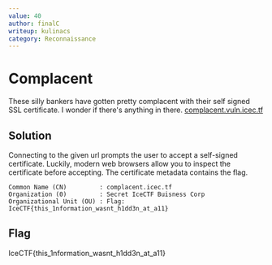 ```yaml
---
value: 40
author: finalC
writeup: kulinacs
category: Reconnaissance
---
```


# Complacent

These silly bankers have gotten pretty complacent with their self signed SSL certificate. I wonder if there's anything in there. [complacent.vuln.icec.tf](https://complacent.vuln.icec.tf/)

## Solution

Connecting to the given url prompts the user to accept a self-signed certificate. Luckily, modern web browsers allow you to inspect the certificate before accepting. The certificate metadata contains the flag.

	Common Name (CN)         : complacent.icec.tf
	Organization (0)         : Secret IceCTF Buisness Corp
	Organizational Unit (OU) : Flag: IceCTF{this_1nformation_wasnt_h1dd3n_at_a11}

## Flag
IceCTF{this_1nformation_wasnt_h1dd3n_at_a11}
